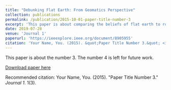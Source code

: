 ```yaml
---
title: "Debunking Flat Earth: From Geomatics Perspective"
collection: publications
permalink: /publication/2015-10-01-paper-title-number-3
excerpt: 'This paper is about comparing the beliefs of flat earth to round earth from Geomatics' perspective. '
date: 2019-07-28
venue: 'Journal 1'
paperurl: 'https://ieeexplore.ieee.org/document/8905955'
citation: 'Your Name, You. (2015). &quot;Paper Title Number 3.&quot; <i>Journal 1</i>. 1(3).'
---
```

This paper is about the number 3. The number 4 is left for future work.

[Download paper here](https://www.researchgate.net/publication/338257857_Debunking_Flat_Earth_From_Geomatics_Perspective)

Recommended citation: Your Name, You. (2015). "Paper Title Number 3." <i>Journal 1</i>. 1(3).
